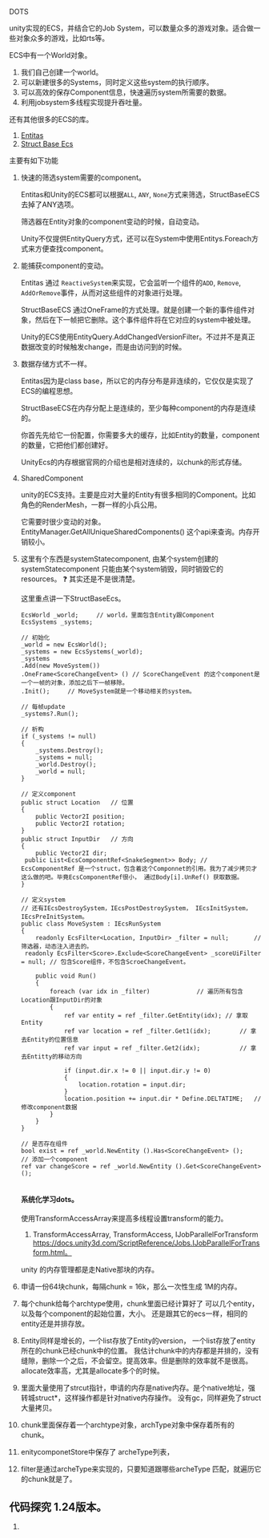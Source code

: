 DOTS

unity实现的ECS，并结合它的Job System，可以数量众多的游戏对象。适合做一些对象众多的游戏，比如rts等。



ECS中有一个World对象。

1. 我们自己创建一个world。
2. 可以新建很多的Systems，同时定义这些system的执行顺序。
3. 可以高效的保存Component信息，快速遍历system所需要的数据。
4. 利用jobsystem多线程实现提升吞吐量。



还有其他很多的ECS的库。

1. [Entitas](https://github.com/sschmid/Entitas-CSharp)
2. [Struct Base Ecs](https://github.com/Leopotam/ecs)



主要有如下功能

1. 快速的筛选system需要的component。

   Entitas和Unity的ECS都可以根据`ALL`, `ANY`, `None`方式来筛选，StructBaseECS去掉了ANY选项。

   筛选器在Entity对象的component变动的时候，自动变动。

   Unity不仅提供EntityQuery方式，还可以在System中使用Entitys.Foreach方式来方便查找component。

2. 能捕获component的变动。

   Entitas 通过 `ReactiveSystem`来实现，它会监听一个组件的`ADD`, `Remove`, `AddOrRemove`事件，从而对这些组件的对象进行处理。

   StructBaseECS 通过OneFrame的方式处理。就是创建一个新的事件组件对象，然后在下一帧把它删除。这个事件组件将在它对应的system中被处理。

   Unity的ECS使用EntityQuery.AddChangedVersionFilter。不过并不是真正数据改变的时候触发change，而是由访问到的时候。

3. 数据存储方式不一样。

   Entitas因为是class base，所以它的内存分布是非连续的，它仅仅是实现了ECS的编程思想。

   StructBaseECS在内存分配上是连续的，至少每种component的内存是连续的。

   你首先先给它一份配置，你需要多大的缓存，比如Entity的数量，component的数量，它把他们都创建好。

   UnityEcs的内存根据官网的介绍也是相对连续的，以chunk的形式存储。

4. SharedComponent

   unity的ECS支持。主要是应对大量的Entity有很多相同的Component。比如角色的RenderMesh，一群一样的小兵公用。

   它需要时很少变动的对象。EntityManager.GetAllUniqueSharedComponents() 这个api来查询。内存开销较小。

   
5. 这里有个东西是systemStatecomponent, 由某个system创建的systemStatecomponent 只能由某个system销毁，同时销毁它的resources。 ❓ 其实还是不是很清楚。
   
   这里重点讲一下StructBaseEcs。
   
   
   
   ```
   EcsWorld _world;		// world，里面包含Entity跟Component
   EcsSystems _systems;
   
   // 初始化
   _world = new EcsWorld();
   _systems = new EcsSystems(_world);
   _systems
   .Add(new MoveSystem())
   .OneFrame<ScoreChangeEvent> () // ScoreChangeEvent 的这个component是一个一帧的对象，添加之后下一帧移除。
   .Init(); 	// MoveSystem就是一个移动相关的system。
   
   // 每帧update
   _systems?.Run();
   
   // 析构
   if (_systems != null)
   {
       _systems.Destroy();
       _systems = null;
       _world.Destroy();
       _world = null;
   }
   
   // 定义component
   public struct Location	// 位置
   {
       public Vector2I position;
       public Vector2I rotation;
   }
   public struct InputDir	// 方向
   {
       public Vector2I dir;
   	public List<EcsComponentRef<SnakeSegment>> Body; // EcsComponentRef 是一个struct，包含着这个Componnet的引用。我为了减少拷贝才这么做的吧。毕竟EcsComponentRef很小， 通过Body[i].UnRef() 获取数据。
   }
   
   // 定义system
   // 还有IEcsDestroySystem，IEcsPostDestroySystem， IEcsInitSystem， IEcsPreInitSystem。
   public class MoveSystem : IEcsRunSystem							
   {
       readonly EcsFilter<Location, InputDir> _filter = null;		// 筛选器，动态注入进去的。
   	readonly EcsFilter<Score>.Exclude<ScoreChangeEvent> _scoreUiFilter = null; // 包含Score组件，不包含ScroeChangeEvent。
   
       public void Run()
       {
           foreach (var idx in _filter)				// 遍历所有包含Location跟InputDir的对象
           {
               ref var entity = ref _filter.GetEntity(idx);	// 拿取Entity
               ref var location = ref _filter.Get1(idx);		// 拿去Entity的位置信息
               ref var input = ref _filter.Get2(idx);			// 拿去Entitty的移动方向
   
               if (input.dir.x != 0 || input.dir.y != 0)
               {
                   location.rotation = input.dir;
               }
               location.position += input.dir * Define.DELTATIME;	// 修改component数据
           }
       }
   }
   
   // 是否存在组件
   bool exist = ref _world.NewEntity ().Has<ScoreChangeEvent> ();
   // 添加一个component
   ref var changeScore = ref _world.NewEntity ().Get<ScoreChangeEvent> ();
   
   
   ```
   
   

   #### 系统化学习dots。
   
   
   使用TransformAccessArray来提高多线程设置transform的能力。
   1. TransformAccessArray, TransformAccess, IJobParallelForTransform
   https://docs.unity3d.com/ScriptReference/Jobs.IJobParallelForTransform.html。



   unity 的内存管理都是走Native那块的内存。
1. 申请一份64块chunk，每隔chunk = 16k，那么一次性生成 1M的内存。
2. 每个chunk给每个archtype使用，chunk里面已经计算好了 可以几个entity，以及每个component的起始位置，大小。 还是跟其它的ecs一样，相同的entity还是并排存放。
3. Entity同样是增长的，一个list存放了Entity的version， 一个list存放了entity所在的chunk已经chunk中的位置。 我估计chunk中的内存都是并排的，没有缝隙，删除一个之后，不会留空。提高效率。但是删除的效率就不是很高。 allocate效率高，尤其是allocate多个的时候。
4. 里面大量使用了strcut指针，申请的内存是native内存。是个native地址，强转城struct*，这样操作都是针对native内存操作。 没有gc，同样避免了struct大量拷贝。
5. chunk里面保存着一个archtype对象，archType对象中保存着所有的chunk。
6. enitycomponetStore中保存了 archeType列表，
7. filter是通过archeType来实现的，只要知道跟哪些archeType 匹配，就遍历它的chunk就是了。


## 代码探究 1.24版本。
1. 